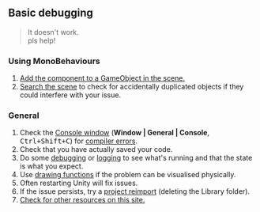 ## Basic debugging

> It doesn't work.  
> pls help!

### Using MonoBehaviours
1. [Add the component to a GameObject in the scene.](https://docs.unity3d.com/Manual/UsingComponents.html)
1. [Search the scene](../Interface/Scene%20View/Searching.md) to check for accidentally duplicated objects if they could interfere with your issue.

### General
1. Check the [Console window](https://docs.unity3d.com/Manual/Console.html) (**Window | General | Console**, <kbd>Ctrl+Shift+C</kbd>) for [compiler errors](../Editor/Compiler%20Errors.md).
1. Check that you have actually saved your code.
1. Do some [debugging](../Programming/Debugging/Debugger.md) or [logging](../Programming/Debugging/Logging/How-to.md) to see what's running and that the state is what you expect.
1. Use [drawing functions](../Programming/Debugging/Draw%20Functions.md) if the problem can be visualised physically.
1. Often restarting Unity will fix issues.
1. If the issue persists, try a [project reimport](../Programming/Scripts/Loading%20Issues/Project%20Reimport.md) (deleting the Library folder).
1. [Check for other resources on this site.](../Main.md)